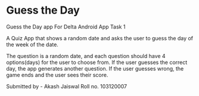 # Guess the Day
Guess the Day app
For Delta Android App Task 1

A Quiz App that shows a random date and asks the user to guess the day of the week of the date.

The question is a random date, and each question should have 4 options(days) for the user to choose from.
If the user guesses the correct day, the app generates another question. If the user guesses wrong, the game ends and the user sees their score.

Submitted by - Akash Jaiswal
Roll no. 103120007
